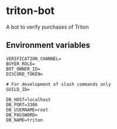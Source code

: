 # triton-bot

A bot to verify purchases of Triton

## Environment variables

```
VERIFICATION_CHANNEL=
BUYER_ROLE=
BOT_OWNER_ID=
DISCORD_TOKEN=

# For development of slash commands only
GUILD_ID=

DB_HOST=localhost
DB_PORT=3306
DB_USERNAME=root
DB_PASSWORD=
DB_NAME=triton
```
